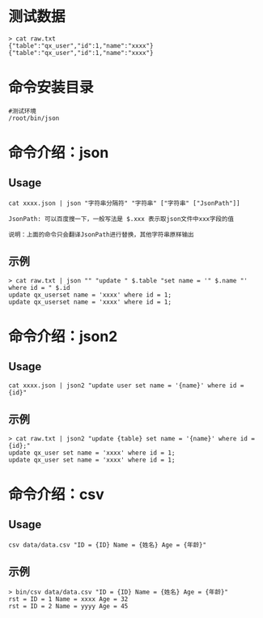 # 测试数据
```
> cat raw.txt
{"table":"qx_user","id":1,"name":"xxxx"}
{"table":"qx_user","id":1,"name":"xxxx"}
```
# 命令安装目录
```
#测试环境
/root/bin/json
```
# 命令介绍：json
## Usage
```
cat xxxx.json | json "字符串分隔符" "字符串" ["字符串" ["JsonPath"]]

JsonPath: 可以百度搜一下，一般写法是 $.xxx 表示取json文件中xxx字段的值

说明：上面的命令只会翻译JsonPath进行替换，其他字符串原样输出
```
## 示例
```
> cat raw.txt | json "" "update " $.table "set name = '" $.name "' where id = " $.id
update qx_userset name = 'xxxx' where id = 1;
update qx_userset name = 'xxxx' where id = 1;
```
# 命令介绍：json2
## Usage
```
cat xxxx.json | json2 "update user set name = '{name}' where id = {id}"
```
## 示例
```
> cat raw.txt | json2 "update {table} set name = '{name}' where id = {id};"
update qx_user set name = 'xxxx' where id = 1;
update qx_user set name = 'xxxx' where id = 1;
```

# 命令介绍：csv
## Usage
```azure
csv data/data.csv "ID = {ID} Name = {姓名} Age = {年龄}"
```
## 示例
```azure
> bin/csv data/data.csv "ID = {ID} Name = {姓名} Age = {年龄}"
rst = ID = 1 Name = xxxx Age = 32
rst = ID = 2 Name = yyyy Age = 45
```